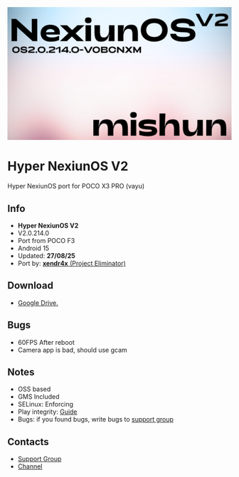 ![Logo](HyperNexiunV2.jpg)

# Hyper NexiunOS V2
Hyper NexiunOS port for POCO X3 PRO (vayu)

## Info
- **Hyper NexiunOS V2**
- V2.0.214.0
- Port from POCO F3
- Android 15
- Updated: **27/08/25**
- Port by: [**xendr4x** (Project Eliminator)](https://t.me/project_eliminator)

## Download
- [Google Drive.](https://drive.google.com/file/d/1Dr5HjsYwwylSde3zdSrjMrwFI8kLGIKd/view?usp=sharing)

## Bugs
- 60FPS After reboot
- Camera app is bad, should use gcam

## Notes
- OSS based
- GMS Included
- SELinux: Enforcing
- Play integrity: [Guide](https://t.me/HyperAliothPort/20)
- Bugs: if you found bugs, write bugs to [support group](https://t.me/pe_support)

## Contacts
- [Support Group](https://t.me/pe_support)
- [Channel](https://t.me/project_eliminator)

